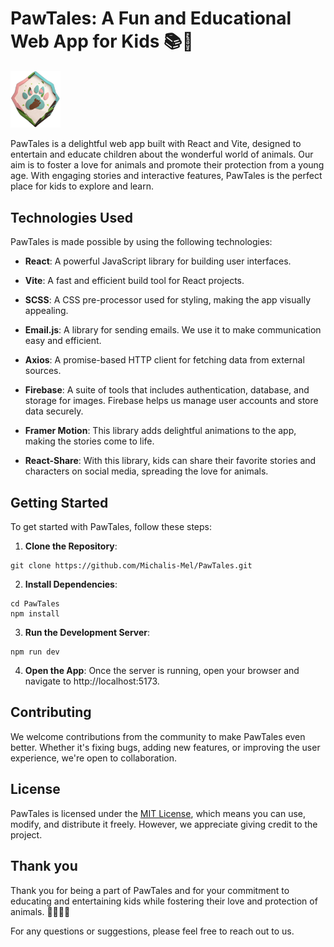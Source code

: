 # PawTales: A Fun and Educational Web App for Kids 📚🐾

<img src="./public/pawLogo.png" alt="PawTales Logo" width="80" >

PawTales is a delightful web app built with React and Vite, designed to entertain and educate children about the wonderful world of animals. Our aim is to foster a love for animals and promote their protection from a young age. With engaging stories and interactive features, PawTales is the perfect place for kids to explore and learn.

## Technologies Used

PawTales is made possible by using the following technologies:

- **React**: A powerful JavaScript library for building user interfaces.

- **Vite**: A fast and efficient build tool for React projects.

- **SCSS**: A CSS pre-processor used for styling, making the app visually appealing.

- **Email.js**: A library for sending emails. We use it to make communication easy and efficient.

- **Axios**: A promise-based HTTP client for fetching data from external sources.

- **Firebase**: A suite of tools that includes authentication, database, and storage for images. Firebase helps us manage user accounts and store data securely.

- **Framer Motion**: This library adds delightful animations to the app, making the stories come to life.

- **React-Share**: With this library, kids can share their favorite stories and characters on social media, spreading the love for animals.

## Getting Started

To get started with PawTales, follow these steps:

1. **Clone the Repository**:
```
git clone https://github.com/Michalis-Mel/PawTales.git
```

2. **Install Dependencies**:
```
cd PawTales
npm install
```

3. **Run the Development Server**:

```
npm run dev
```

4. **Open the App**:
   Once the server is running, open your browser and navigate to http://localhost:5173.

## Contributing

We welcome contributions from the community to make PawTales even better. Whether it's fixing bugs, adding new features, or improving the user experience, we're open to collaboration.

## License

PawTales is licensed under the <a href="https://github.com/Michalis-Mel/PawTales/blob/main/LICENSE">MIT License</a>, which means you can use, modify, and distribute it freely. However, we appreciate giving credit to the project.

## Thank you

Thank you for being a part of PawTales and for your commitment to educating and entertaining kids while fostering their love and protection of animals. 🐶🐱🐰🦁

For any questions or suggestions, please feel free to reach out to us.

